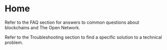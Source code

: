 # Home

Refer to the FAQ section for answers to common questions about blockchains and The Open Network.

Refer to the Troubleshooting section to find a specific solution to a technical problem.


